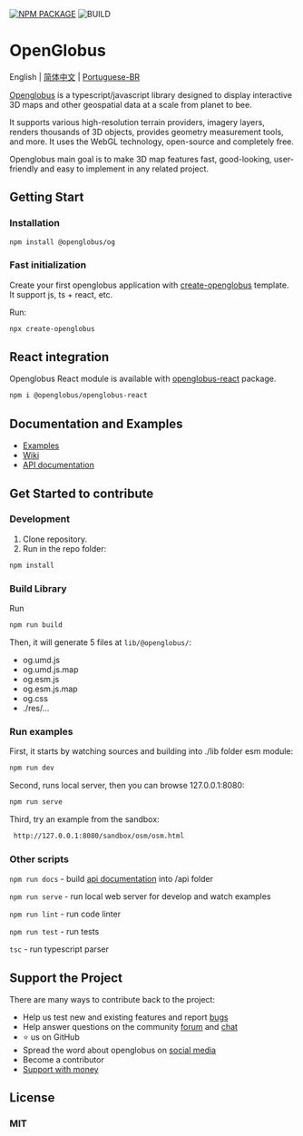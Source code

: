 [![NPM PACKAGE](https://img.shields.io/npm/v/@openglobus/og.svg?logo=npm&logoColor=fff&label=NPM+package&color=limegreen)](https://www.npmjs.com/@openglobus/og)
![BUILD](https://github.com/openglobus/openglobus/actions/workflows/push.yml/badge.svg)

# OpenGlobus

English | [简体中文](README_CN.md) | [Portuguese-BR](README_pt-BR.md)

[Openglobus](https://www.openglobus.org/) is a typescript/javascript library designed to display interactive 3D maps and other geospatial data at a
scale from planet to bee.

It supports various high-resolution terrain providers, imagery layers, renders thousands of 3D objects, provides
geometry measurement tools, and more. It uses the WebGL technology, open-source and
completely free.

Openglobus main goal is to make 3D map features fast, good-looking, user-friendly and easy to implement in any
related project.

## Getting Start

### Installation

```sh
npm install @openglobus/og
```

### Fast initialization

Create your first openglobus application with [create-openglobus](https://www.npmjs.com/package/create-openglobus) template.  It support js, ts + react, etc.

Run:

```sh
npx create-openglobus
```

## React integration

Openglobus React module is available with [openglobus-react](https://github.com/openglobus/openglobus-react) package.

```sh
npm i @openglobus/openglobus-react
```

## Documentation and Examples

- [Examples](https://sandbox.openglobus.org)
- [Wiki](https://github.com/openglobus/openglobus/wiki)
- [API documentation](https://openglobus.github.io/docs/)

## Get Started to contribute

### Development

1. Clone repository.
2. Run in the repo folder:

```sh
npm install
```

### Build Library

Run

```sh
npm run build
```

Then, it will generate 5 files at `lib/@openglobus/`:

- og.umd.js
- og.umd.js.map
- og.esm.js
- og.esm.js.map
- og.css
- ./res/...

### Run examples

First, it starts by watching sources and building into ./lib folder esm module:

```sh
npm run dev
```

Second, runs local server, then you can browse 127.0.0.1:8080:

```sh
npm run serve
```

Third, try an example from the sandbox:

```sh
 http://127.0.0.1:8080/sandbox/osm/osm.html
```

### Other scripts

`npm run docs` - build [api documentation](https://openglobus.github.io/docs/) into /api folder

`npm run serve` - run local web server for develop and watch examples

`npm run lint` - run code linter

`npm run test` - run tests

`tsc` - run typescript parser

## Support the Project

There are many ways to contribute back to the project:

- Help us test new and existing features and report [bugs](https://github.com/openglobus/openglobus/issues)
- Help answer questions on the community [forum](https://github.com/openglobus/openglobus/discussions)
  and [chat](https://gitter.im/openglobus/og)
- ⭐️ us on GitHub
- Spread the word about openglobus on [social media](https://twitter.com/openglobus)
- Become a contributor
- [Support with money](https://opencollective.com/openglobusjs)

## License

### MIT
